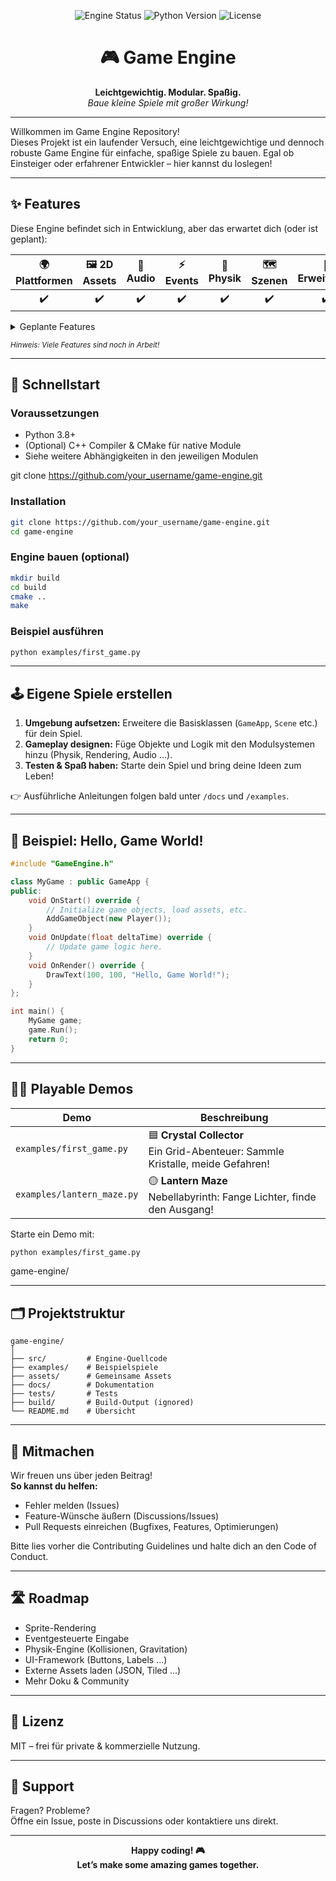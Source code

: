 
<p align="center">
    <img src="https://img.shields.io/badge/engine-alpha-blueviolet?style=for-the-badge" alt="Engine Status"/>
    <img src="https://img.shields.io/badge/python-3.8%2B-green?style=for-the-badge" alt="Python Version"/>
    <img src="https://img.shields.io/badge/license-MIT-yellow?style=for-the-badge" alt="License"/>
</p>

<h1 align="center">🎮 Game Engine</h1>

<p align="center">
    <b>Leichtgewichtig. Modular. Spaßig.</b><br>
    <i>Baue kleine Spiele mit großer Wirkung!</i>
</p>

---

Willkommen im Game Engine Repository!<br>
Dieses Projekt ist ein laufender Versuch, eine leichtgewichtige und dennoch robuste Game Engine für einfache, spaßige Spiele zu bauen. Egal ob Einsteiger oder erfahrener Entwickler – hier kannst du loslegen!

---

## ✨ Features


Diese Engine befindet sich in Entwicklung, aber das erwartet dich (oder ist geplant):


| 🌍 Plattformen | 🖼️ 2D Assets | 🎹 Audio | ⚡ Events | 🧲 Physik | 🗺️ Szenen | 🔌 Erweiterbar |
|:-------------:|:------------:|:--------:|:--------:|:---------:|:--------:|:--------------:|
| ✔️            | ✔️           | ✔️       | ✔️       | ✔️        | ✔️       | ✔️             |

<details>
<summary>Geplante Features</summary>

- Cross-platform support
- 2D Asset Management
- Event System
- Physics Engine
- Audio System
- Scene Management
- Extensible
</details>


<sub><i>Hinweis: Viele Features sind noch in Arbeit!</i></sub>

---

## 🚀 Schnellstart

### Voraussetzungen


* Python 3.8+
* (Optional) C++ Compiler & CMake für native Module
* Siehe weitere Abhängigkeiten in den jeweiligen Modulen

git clone https://github.com/your_username/game-engine.git

### Installation

```bash
git clone https://github.com/your_username/game-engine.git
cd game-engine
```

### Engine bauen (optional)
```bash
mkdir build
cd build
cmake ..
make
```

### Beispiel ausführen
```bash
python examples/first_game.py
```


---

## 🕹️ Eigene Spiele erstellen

1. **Umgebung aufsetzen:** Erweitere die Basisklassen (`GameApp`, `Scene` etc.) für dein Spiel.
2. **Gameplay designen:** Füge Objekte und Logik mit den Modulsystemen hinzu (Physik, Rendering, Audio ...).
3. **Testen & Spaß haben:** Starte dein Spiel und bring deine Ideen zum Leben!

👉 Ausführliche Anleitungen folgen bald unter `/docs` und `/examples`.

---

## 🧩 Beispiel: Hello, Game World!

```cpp
#include "GameEngine.h"

class MyGame : public GameApp {
public:
    void OnStart() override {
        // Initialize game objects, load assets, etc.
        AddGameObject(new Player());
    }
    void OnUpdate(float deltaTime) override {
        // Update game logic here.
    }
    void OnRender() override {
        DrawText(100, 100, "Hello, Game World!");
    }
};

int main() {
    MyGame game;
    game.Run();
    return 0;
}
```


---

## 🕵️‍♂️ Playable Demos

| Demo | Beschreibung |
|------|--------------|
| `examples/first_game.py` | 🟦 **Crystal Collector**<br>Ein Grid-Abenteuer: Sammle Kristalle, meide Gefahren! |
| `examples/lantern_maze.py` | 🟡 **Lantern Maze**<br>Nebellabyrinth: Fange Lichter, finde den Ausgang! |

Starte ein Demo mit:
```bash
python examples/first_game.py
```

game-engine/

---

## 🗂️ Projektstruktur

```plaintext
game-engine/
│
├── src/         # Engine-Quellcode
├── examples/    # Beispielspiele
├── assets/      # Gemeinsame Assets
├── docs/        # Dokumentation
├── tests/       # Tests
├── build/       # Build-Output (ignored)
└── README.md    # Übersicht
```


---

## 🤝 Mitmachen

Wir freuen uns über jeden Beitrag!<br>
**So kannst du helfen:**

- Fehler melden (Issues)
- Feature-Wünsche äußern (Discussions/Issues)
- Pull Requests einreichen (Bugfixes, Features, Optimierungen)

Bitte lies vorher die Contributing Guidelines und halte dich an den Code of Conduct.

---

## 🛣️ Roadmap

- Sprite-Rendering
- Eventgesteuerte Eingabe
- Physik-Engine (Kollisionen, Gravitation)
- UI-Framework (Buttons, Labels ...)
- Externe Assets laden (JSON, Tiled ...)
- Mehr Doku & Community


---

## 📝 Lizenz

MIT – frei für private & kommerzielle Nutzung.

---

## 💬 Support

Fragen? Probleme?<br>
Öffne ein Issue, poste in Discussions oder kontaktiere uns direkt.

---

<p align="center">
    <b>Happy coding! 🎮<br>Let’s make some amazing games together.</b>
</p>
